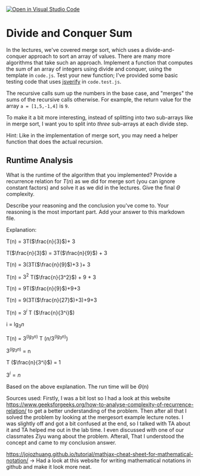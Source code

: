 [![Open in Visual Studio Code](https://classroom.github.com/assets/open-in-vscode-718a45dd9cf7e7f842a935f5ebbe5719a5e09af4491e668f4dbf3b35d5cca122.svg)](https://classroom.github.com/online_ide?assignment_repo_id=11820298&assignment_repo_type=AssignmentRepo)
# Divide and Conquer Sum

In the lectures, we've covered merge sort, which uses a divide-and-conquer
approach to sort an array of values. There are many more algorithms that take
such an approach. Implement a function that computes the sum of an array of
integers using divide and conquer, using the template in `code.js`. Test your
new function; I've provided some basic testing code that uses
[jsverify](https://jsverify.github.io/) in `code.test.js`.

The recursive calls sum up the numbers in the base case, and "merges" the sums
of the recursive calls otherwise. For example, the return value for the array `a
= [1,5,-1,4]` is `9`.

To make it a bit more interesting, instead of splitting into two sub-arrays like
in merge sort, I want you to split into *three* sub-arrays at each divide step.

Hint: Like in the implementation of merge sort, you may need a helper function
that does the actual recursion.

## Runtime Analysis

What is the runtime of the algorithm that you implemented? Provide a recurrence
relation for $T(n)$ as we did for merge sort (you can ignore constant factors)
and solve it as we did in the lectures. Give the final $\Theta$ complexity.

Describe your reasoning and the conclusion you've come to. Your reasoning is the
most important part. Add your answer to this markdown file.

Explanation: 

T(n) = 3T($\frac{n}{3}$)+ 3

T($\frac{n}{3}$) = 3T($\frac{n}{9}$) + 3

T(n) = 3(3T($\frac{n}{9}$)+3 )+ 3 

T(n) = $3^2$ T($\frac{n}{3^2}$) + 9 + 3

T(n) = 9T($\frac{n}{9}$)+9+3 

T(n) = 9(3T($\frac{n}{27}$)+3)+9+3

T(n) = $3^i$ T ($\frac{n}{3^i}$) 

i = $\lg_{3}n$

T(n) = $`3^(lg_{3}n)`$ T ($`n/3^(lg_{3}n)`$)     

$`3^(lg_{3}n)`$ = n 

T ($\frac{n}{3^i}$) = 1 

$` 3^i=n `$ 

Based on the above explanation. The run time will be $\Theta$(n)

Sources used: 
Firstly, I was a bit lost so I had a look at this website https://www.geeksforgeeks.org/how-to-analyse-complexity-of-recurrence-relation/ to get a better understanding of the problem. Then after all that I solved the problem by looking at the mergesort example lecture notes. I was slightly off and got a bit confused at the end, so I talked with TA about it and TA helped me out in the lab time. I even discussed with one of our classmates Ziyu wang about the problem. Afterall, That I understood the concept and came to my conclusion answer. 

https://jojozhuang.github.io/tutorial/mathjax-cheat-sheet-for-mathematical-notation/   -> Had a look at this website for writing mathematical notations in github and make it look more neat.
